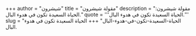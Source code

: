 +++
author = "شيشرون"
title = "مقولة شيشرون"
description = "مقولة شيشرون: الحياة السعيدة تكون في هدوء البال."
quote = '''الحياة السعيدة تكون في هدوء البال.'''
slug = "الحياة-السعيدة-تكون-في-هدوء-البال"
+++
الحياة السعيدة تكون في هدوء البال.
